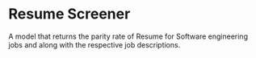 # Resume Screener
 A model that returns the parity rate of Resume for Software engineering jobs and along with the respective job descriptions.
